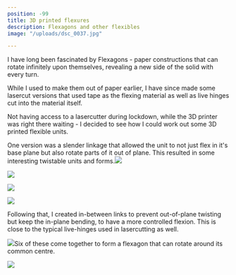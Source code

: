 ```yaml
---
position: -99
title: 3D printed flexures
description: Flexagons and other flexibles
image: "/uploads/dsc_0037.jpg"

---
```

I have long been fascinated by Flexagons - paper constructions that can rotate infinitely upon themselves, revealing a new side of the solid with every turn.

While I used to make them out of paper earlier, I have since  made some lasercut versions that used tape as the flexing material as well as live hinges cut into the material itself.

Not having access to a lasercutter during lockdown, while the 3D printer was right there waiting - I decided to see how I could work out some 3D printed flexible units.

One version was a slender linkage that allowed the unit to not just flex in it's base plane but also rotate parts of it out of plane. This resulted in some interesting twistable units and forms.![](/uploads/fusion360_2020-10-22_03-24-37.jpg)

![](/uploads/2020-10-19_20-54-36.jpg)

![](/uploads/dsc_0031.jpg)

![](/uploads/2020-10-19_20-54-11.jpg)

Following that, I created in-between links to prevent out-of-plane twisting but keep the in-plane bending, to have a more controlled flexion. This is close to the typical live-hinges used in lasercutting as well.

![](/uploads/fusion360_2020-10-22_03-24-51.jpg)Six of these come together to form a flexagon that can rotate around its common centre.

![](/uploads/dsc_0037.jpg)